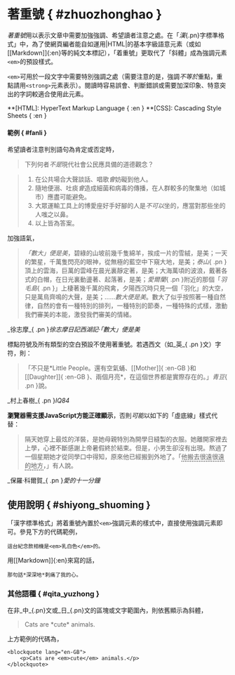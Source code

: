 

著重號 { #zhuozhonghao }
===


<dfn>著重號</dfn>用以表示文章中需要加強強調、希望讀者注意之處。在「_漢_{.pn}字標準格式」中，為了使網頁編者能自如運用|HTML|的基本字級語意元素（或如[[Markdown]]{:en}等的純文本標記），「着重號」更取代了「斜體」成為強調元素`<em>`的預設樣式。

`<em>`可用於一段文字中需要特別強調之處（需要注意的是，強調*不等於*重點，重點請用`<strong>`元素表示）。閱讀時容易誤會、判斷錯誤或需要加深印象、特意突出的字詞較適合使用此元素。

**[HTML]: HyperText Markup Language { :en }
**[CSS]: Cascading Style Sheets { :en }



#### 範例 { #fanli }

希望讀者注意判別語句為肯定或否定時，

> 下列何者*不是*現代社會公民應具備的道德觀念？

> 1. 在公共場合大聲談話、唱歌*會*妨礙到他人。
> 2. 隨地便溺、吐痰*會*造成細菌和病毒的傳播，在人群較多的聚集地（如城市）應盡可能避免。
> 3. 大眾運輸工具上的博愛座好手好腳的人是*不可以*坐的，應當對那些坐的人嗤之以鼻。
> 4. 以上皆為答案。


加強語氣，

> *「數大」便是美*，碧綠的山坡前幾千隻綿羊，挨成一片的雪絨，是美；一天的繁星，千萬隻閃亮的眼神，從無極的藍空中下窺大地，是美；_泰山_{ .pn }頂上的雲海，巨萬的雲峰在晨光裏靜定著，是美；大海萬頃的波浪，戴著各式的白帽，在日光裏動盪著、起落著，是美；_愛爾蘭_{ .pn }附近的那個「_羽毛島_{ .pn }」上棲著幾千萬的飛禽，夕陽西沉時只見一個「羽化」的大空，只是萬鳥齊鳴的大聲，是美；……*數大便是美*。數大了似乎按照著一種自然律，自然的會有一種特別的排列，一種特別的節奏，一種特殊的式樣，激動我們審美的本能，激發我們審美的情緒。

<p class="cite" markdown="1">_徐志摩_{ .pn }<cite>徐志摩日記西湖記·「數大」便是美</cite></p>



標點符號及所有類型的空白預設不使用著重號。若遇西文（如_英_{ .pn }文）字符，則：

> 「不只是*<span lang="en-GB">Little People</span>。還有空氣蛹、[[Mother]]{ :en-GB }和[[Daughter]]{ :en-GB }、兩個月亮*，在這個世界都是實際存在的。」_青豆_{ .pn }說。

<p class="cite" markdown="1">_村上春樹_{ .pn }<cite>IQ84</cite></p>



**瀏覽器需支援<span lang="en-GB">JavaScript</span>方能正確顯示**，否則*可能*以如下的「虛底線」樣式代替：

> 隔天她穿上最炫的洋裝，是她母親特別為開學日縫製的衣服。她離開家裡去上學，心裡不斷感謝上帝暑假終於結束。但是，小男生卻沒有出現。熬過了一個星期她才從同學口中得知，原來他已經搬到外地了。「<span style="border-bottom: 2px dotted; padding-bottom: .05em;">他搬去很遠很遠的地方</span>，」有人說。

<p class="cite" markdown="1">_保羅·科爾賀_{ .pn }<cite>愛的十一分鐘</cite></p>



使用說明 { #shiyong_shuoming }
---

「漢字標準格式」將着重號內置於`<em>`強調元素的樣式中，直接使用強調元素即可。參見下方的代碼範例，

	這台紀念款相機是<em>乳白色</em>的。


用[[Markdown]]{:en}來寫的話，

	那句話*深深地*刺痛了我的心。



### 其他語種 { #qita_yuzhong }

在非_中_{.pn}文或_日_{.pn}文的區塊或文字範圍內，則依舊顯示為斜體，

<blockquote lang="en-GB" markdown="1">
Cats are *cute* animals.
</blockquote>

上方範例的代碼為，

	<blockquote lang="en-GB">
		<p>Cats are <em>cute</em> animals.</p>
	</blockquote>







